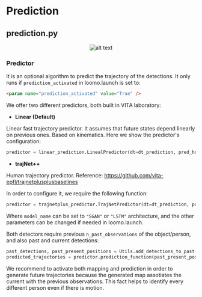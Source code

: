# Prediction

## prediction.py

<center>

![alt text](./Images/Software_prediction.png)

</center>

### Predictor

It is an optional algorithm to predict the trajectory of the detections. It only runs if ```prediction_activated``` in loomo.launch is set to:

```html
<param name="prediction_activated" value="True" />
``` 

We offer two different predictors, both built in VITA laboratory: 

* **Linear (Default)** 

Linear fast trajectory predictor. It assumes that future states depend linearly on previous ones. Based on kinematics. Here we show the predictor's configuration:

```python
predictor = linear_prediction.LinealPredictor(dt=dt_prediction, pred_horizon=time_horizon_prediction, obs_length=n_past_observations)
``` 
  
* **trajNet++** 

Human trajectory predictor. Reference: https://github.com/vita-epfl/trajnetplusplusbaselines

In order to configure it, we require the following function:

```python
predictor = trajnetplus_predictor.TrajNetPredictor(dt=dt_prediction, pred_horizon=time_horizon_prediction, obs_length=n_past_observations, model_name=model_name, model="Occupancy", tag=2)
```

Where ```model_name``` can be set to ```"SGAN"``` or  ```"LSTM"``` architecture, and the other parameters can be changed if needed in loomo.launch.

Both detectors require previous ```n_past_observations```  of the object/person, and also past and current detections: 

```python
past_detections, past_present_positions = Utils.add_detections_to_past(detections, past_detections, n_past_observations)
predicted_trajectories = predictor.prediction_function(past_present_positions)
```

We recommend to activate both mapping and prediction in order to generate future trajectories because the generated map assotiates the current with the previous observations. This fact helps to identify every different person even if there is motion.

